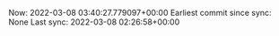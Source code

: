 Now: 2022-03-08 03:40:27.779097+00:00 Earliest commit since sync: None Last sync: 2022-03-08 02:26:58+00:00
